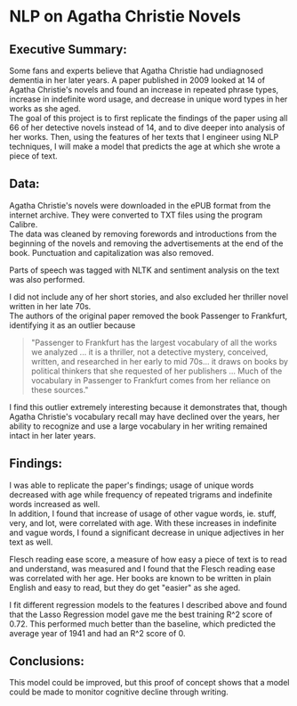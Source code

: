 # NLP on Agatha Christie Novels

## Executive Summary:

Some fans and experts believe that Agatha Christie had undiagnosed dementia in her later years. A paper published in 2009 looked at 14 of Agatha Christie's novels and found an increase in repeated phrase types, increase in indefinite word usage, and decrease in unique word types in her works as she aged.  
The goal of this project is to first replicate the findings of the paper using all 66 of her detective novels instead of 14, and to dive deeper into analysis of her works.
Then, using the features of her texts that I engineer using NLP techniques, I will make a model that predicts the age at which she wrote a piece of text.

## Data:
Agatha Christie's novels were downloaded in the ePUB format from the internet archive. They were converted to TXT files using the program Calibre.  
The data was cleaned by removing forewords and introductions from the beginning of the novels and removing the advertisements at the end of the book. Punctuation and capitalization was also removed.

Parts of speech was tagged with NLTK and sentiment analysis on the text was also performed.

I did not include any of her short stories, and also excluded her thriller novel written in her late 70s.  
The authors of the original paper removed the book Passenger to Frankfurt, identifying it as an outlier because 

> "Passenger to Frankfurt has the largest vocabulary of all the works we analyzed ... it is a thriller, not a detective mystery, conceived, written, and researched in her early to mid 70s... it draws on books by political thinkers that she requested of her publishers ... Much of the vocabulary in Passenger to Frankfurt comes from her reliance on these sources."

I find this outlier extremely interesting because it demonstrates that, though Agatha Christie's vocabulary recall may have declined over the years, her ability to recognize and use a large vocabulary in her writing remained intact in her later years. 

## Findings:
I was able to replicate the paper's findings; usage of unique words decreased with age while frequency of repeated trigrams and indefinite words increased as well.  
In addition, I found that increase of usage of other vague words, ie. stuff, very, and lot, were correlated with age. With these increases in indefinite and vague words, I found a significant decrease in unique adjectives in her text as well. 

Flesch reading ease score, a measure of how easy a piece of text is to read and understand, was measured and I found that the Flesch reading ease was correlated with her age. Her books are known to be written in plain English and easy to read, but they do get "easier" as she aged.

I fit different regression models to the features I described above and found that the Lasso Regression model gave me the best training R^2 score of 0.72. This performed much better than the baseline, which predicted the average year of 1941 and had an R^2 score of 0. 

## Conclusions:
This model could be improved, but this proof of concept shows that a model could be made to monitor cognitive decline through writing. 

